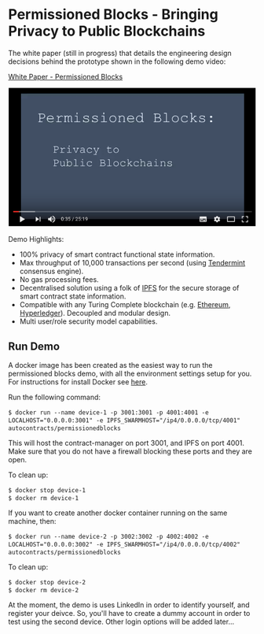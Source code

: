 # Permissioned Blocks - Bringing Privacy to Public Blockchains

The white paper (still in progress) that details the engineering design decisions behind the prototype shown in the following demo video:

[White Paper - Permissioned Blocks](https://github.com/autocontracts/permissioned-blocks/blob/master/whitepaper.md) 

[![Demo](images/video-thumbnail.png)](https://www.youtube.com/watch?v=Zt9DIopmzbA)
<br>

Demo Highlights:

- 100% privacy of smart contract functional state information.
- Max throughput of 10,000 transactions per second (using [Tendermint](https://tendermint.com/) consensus engine).
- No gas processing fees.
- Decentralised solution using a folk of [IPFS](https://ipfs.io/) for the secure storage of smart contract state information.
- Compatible with any Turing Complete blockchain (e.g. [Ethereum](https://www.ethereum.org/), [Hyperledger](https://www.hyperledger.org/)). Decoupled and modular design.
- Multi user/role security model capabilities.  

## Run Demo

A docker image has been created as the easiest way to run the permissioned blocks demo, with all the environment settings setup for you. For instructions for install Docker see [here](https://docs.docker.com/engine/installation/). 

Run the following command:
```
$ docker run --name device-1 -p 3001:3001 -p 4001:4001 -e LOCALHOST="0.0.0.0:3001" -e IPFS_SWARMHOST="/ip4/0.0.0.0/tcp/4001" autocontracts/permissionedblocks 
```

This will host the contract-manager on port 3001, and IPFS on port 4001.
Make sure that you do not have a firewall blocking these ports and they are open.

To clean up:
```
$ docker stop device-1
$ docker rm device-1
```

If you want to create another docker container running on the same machine, then:
```
$ docker run --name device-2 -p 3002:3002 -p 4002:4002 -e LOCALHOST="0.0.0.0:3002" -e IPFS_SWARMHOST="/ip4/0.0.0.0/tcp/4002" autocontracts/permissionedblocks 
```

To clean up:
```
$ docker stop device-2
$ docker rm device-2
```

At the moment, the demo is uses LinkedIn in order to identify yourself, and register your deivce. So, you'll have to create a dummy account in order to test using the second device. Other login options will be added later...
